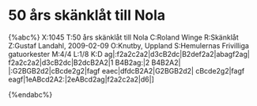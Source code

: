 # 50 års skänklåt till Nola

{%abc%}
X:1045
T:50 års skänklåt till Nola
C:Roland Winge
R:Skänklåt
Z:Gustaf Landahl, 2009-02-09
O:Knutby, Uppland
S:Hemulernas Frivilliga gatuorkester
M:4/4
L:1/8
K:D
ag|:f2a2c2a2|d3cB2dc|B2def2a2|abagf2ag|
f2a2c2a2|d3cB2dc|B2dcB2A2|1 B4B2ag:|2 B4B2A2|
|:G2BGB2d2|cBcde2g2|fagf eaec|dfdcB2A2|G2BGB2d2|
cBcde2g2|fagf eagf|1eABcd2A2:|2eABcd2ag|f2a2c2a2|d6|]

{%endabc%}

